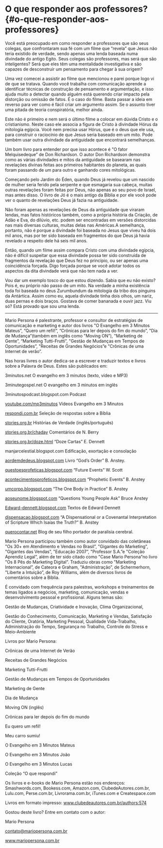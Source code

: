 # O que responder aos professores? {#o-que-responder-aos-professores}

Você está preocupado em como responder a professores que são seus colegas, que confrontaram sua fé com um filme que “revela” que Jesus não teria existido de verdade, sendo apenas uma lenda baseada numa divindade do antigo Egito. Seus colegas são professores, mas será que são inteligentes? Será que eles têm uma mentalidade investigativa e são capazes de desconstruir um pensamento para chegar à sua origem?

Uma vez comecei a assistir ao filme que mencionou e parei porque logo vi de que se tratava. Quando você trabalha com comunicação aprende a identificar técnicas de construção de pensamento e argumentação, e isso ajuda muito a detectar quando alguém está querendo criar impacto pela distorção ou omissão de fatos. É o caso do filme. Basta passar a ideia em reverso para ver como é fácil criar um argumento assim. Se o assunto tiver uma pitada de teoria conspiratória, melhor ainda.

Este não é primeiro e nem será o último filme a colocar em dúvida Cristo e o cristianismo. Neste caso ele associa a figura de Cristo à divindade Hórus da mitologia egípcia. Você nem precisa usar Hórus, que é o deus que ele usa, para construir o raciocínio de que Jesus seria baseado em um mito. Pode também usar outra divindade da antiguidade que encontrará semelhanças.

Um bom livro para entender por que isso acontece é &quot;O fator Melquisedeque” de Don Richardson. O autor Don Richardson demonstra como as várias divindades e mitos da antiguidade se basearam nas revelações divinas feitas aos primeiros habitantes do planeta, as quais foram passando de um para outro e ganhando cores mitológicas.

Começando pelo Jardim do Éden, quando Deus já revelou que um nascido de mulher seria ferido pela serpente e que esmagaria sua cabeça, muitas outras revelações foram feitas por Deus, não apenas ao seu povo de Israel, mas antes disso. O livro de Jó é o mais antigo da Bíblia e por ele você pode ver o quanto de revelações Deus já fazia na antiguidade.

Não foram apenas as revelações de Deus da antiguidade que viraram lendas, mas fatos históricos também, como a própria história da Criação, de Adão e Eva, do dilúvio, etc. podem ser encontradas em versões distorcidas nas mais diversas culturas, muitas delas nas Américas.A semelhança, portanto, não é porque a divindade foi baseada no Jesus que viveu há dois mil anos, mas por ter sido baseada em fragmentos do que Deus já havia revelado a respeito dele há seis mil anos.

Então, quando um filme assim compara Cristo com uma divindade egípcia, não é difícil suspeitar que essa divindade possa ter sido construída de fragmentos da revelação que Deus fez no princípio, ou ser apenas uma coincidência forçada. Digo forçada porque se você adotar todos os aspectos da dita divindade verá que não tem nada a ver.

Vou dar um exemplo tosco do que estou dizendo. Sabia que eu não existo? Pois é, eu próprio não passo de um mito. Na verdade a minha existência toda foi baseada no deus Zurumbundum da mitologia da tribo dos pinguins da Antártica. Assim como eu, aquela divindade tinha dois olhos, um nariz, duas pernas e dois braços. Gostava de comer bananada e ouvir jazz. Viu só? Está provado que sou uma lenda.

*****

Mario Persona é palestrante, professor e consultor de estratégias de comunicação e marketing e autor dos livros &quot;O Evangelho em 3 Minutos Mateus”, “Quero um refil!”, “Crônicas para ler depois do fim do mundo”, &quot;Dia de Mudança”(também em inglês como &quot;Moving ON”), &quot;Marketing de Gente”, “Marketing Tutti-Frutti”, &quot;Gestão de Mudanças em Tempos de Oportunidades”, &quot;Receitas de Grandes Negócios”e &quot;Crônicas de uma Internet de verão”.

Nas horas livres o autor dedica-se a escrever e traduzir textos e livros sobre a Palavra de Deus. Estes são publicados em:

3minutos.net O evangelho em 3 minutos (texto, vídeo e MP3)

3minutegospel.net O evangelho em 3 minutos em inglês

3minutospodcast.blogspot.com Podcast

[youtube.com/mp3minutos](http://youtube.com/mp3minutos) Vídeos Evangelho em 3 Minutos

[respondi.com.br](http://respondi.com.br) Seleção de respostas sobre a Bíblia

[stories.org.br](http://stories.org.br) Histórias de Verdade (inglês/português)

[stories.org.br/chaday](http://stories.org.br/chaday) Comentários de N. Berry

[stories.org.br/doze.html](http://stories.org.br/doze.html) “Doze Cartas” E. Dennett

manjarcelestial.blogspot.com Edificação, exortação e consolação

[aordemdedeus.blogspot.com](http://aordemdedeus.blogspot.com) Livro “God’s Order” B. Anstey.

[questoesprofeticas.blogspot.com](http://questoesprofeticas.blogspot.com) “Future Events” W. Scott

[acontecimentosprofeticos.blogspot.com](http://acontecimentosprofeticos.blogspot.com) “Prophetic Events” B. Anstey

[umcorpo.blogspot.com](http://umcorpo.blogspot.com) “The One Body in Practice” B. Anstey

[aoseunome.blogspot.com](http://aoseunome.blogspot.com) “Questions Young People Ask” Bruce Anstey

[Edward-dennett.blogspot.com](http://edward-dennett.blogspot.com) Textos de Edward Dennett

[dispensacao.blogspot.com](http://dispensacao.blogspot.com) “A Dispensational or a Covenantal Interpretation of Scripture Which Isaías the Truth?” B. Anstey

[querocontar.net](http://querocontar.net) Blog de seu filho portador de paralisia cerebral.

Mario Persona participou também como autor convidado das coletâneas &quot;Os 30+ em Atendimento e Vendas no Brasil”, &quot;Gigantes do Marketing”, &quot;Gigantes das Vendas”, &quot;Educação 2007”, &quot;Professor S.A.”e &quot;Coleção Aprendiz Legal”, além de ter sido citado como &quot;Case Mario Persona”no livro &quot;Os 8 Pês do Marketing Digital”. Traduziu obras como &quot;Marketing Internacional”, de Cateora e Graham, &quot;Administração”, de Schermerhorn, &quot;Liberte a Intuição”, de Roy Williams, além de diversos livros de comentários sobre a Bíblia.

É convidado com frequência para palestras, workshops e treinamentos de temas ligados a negócios, marketing, comunicação, vendas e desenvolvimento pessoal e profissional. Alguns temas são:

Gestão de Mudanças, Criatividade e Inovação, Clima Organizacional,

Gestão do Conhecimento, Comunicação, Marketing e Vendas, Satisfação do Cliente, Oratória, Marketing Pessoal, Qualidade Vida-Trabalho, Administração do Tempo, Segurança no Trabalho, Controle do Stress e Meio-Ambiente

Livros por Mario Persona:

Crônicas de uma Internet de Verão

Receitas de Grandes Negócios

Marketing Tutti-Frutti

Gestão de Mudanças em Tempos de Oportunidades

Marketing de Gente

Dia de Mudança

Moving ON (inglês)

Crônicas para ler depois do fim do mundo

Eu quero um refil!

Meu carro sumiu!

O Evangelho em 3 Minutos Mateus

O Evangelho em 3 Minutos João

O Evangelho em 3 Minutos Lucas

Coleção “O que respondi”

Os livros e e-books de Mario Persona estão nos endereços: Smashwords.com, Bookess.com, Amazon.com, ClubedeAutores.com.br, Lulu.com, Perse.com.br, Livrorama.com.br, iTunes.com e Createspace.com

Livros em formato impresso: www.clubedeautores.com.br/authors:574

Gostou deste livro? Entre em contato com o autor:

Mario Persona

contato@mariopersona.com.br

www.mariopersona.com.br